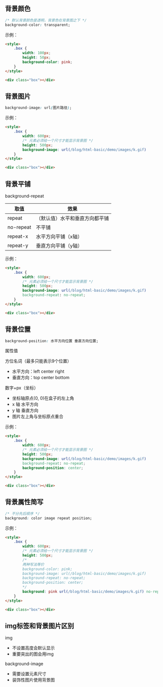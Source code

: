 ## 背景颜色

```css
/* 默认背景颜色是透明，背景色在背景图之下 */
background-color: transparent;
```

示例：

```html
<style>
    .box {
        width: 100px;
        height: 50px;
        background-color: pink;
    }
</style>

<div class="box"></div>
```

[](demo/css-background-1.html ':include height=100')

## 背景图片

```css
background-image: url(图片路径);
```

示例：

```html
<style>
    .box {
        width: 600px;
        /* 元素必须给一个尺寸才能显示背景图 */
        height: 500px;
        background-image: url(/blog/html-basic/demo/images/k.gif)
    }
</style>

<div class="box"></div>
```

[](demo/css-background-2.html ':include height=300')

## 背景平铺

background-repeat

| 取值      | 效果                           |
| --------- | ------------------------------ |
| repeat    | （默认值）水平和垂直方向都平铺 |
| no-repeat | 不平铺                         |
| repeat-x  | 水平方向平铺（x轴）            |
| repeat-y  | 垂直方向平铺（y轴）            |

示例：

```html
<style>
    .box {
        width: 600px;
        /* 元素必须给一个尺寸才能显示背景图 */
        height: 500px;
        background-image: url(/blog/html-basic/demo/images/k.gif)
        background-repeat: no-repeat;
    }
</style>

<div class="box"></div>
```

[](demo/css-background-3.html ':include height=300')

## 背景位置

```css
background-position: 水平方向位置 垂直方向位置;
```

属性值

方位名词（最多只能表示9个位置）

- 水平方向：left	center	right
- 垂直方向：top    center    bottom

数字+px（坐标）

- 坐标轴原点(0, 0)在盒子的左上角
- x 轴 水平方向
- y 轴 垂直方向
- 图片左上角与坐标原点重合

示例：

```html
<style>
    .box {
        width: 600px;
        /* 元素必须给一个尺寸才能显示背景图 */
        height: 500px;
        background-image: url(/blog/html-basic/demo/images/k.gif)
        background-repeat: no-repeat;
        background-position: center;
    }
</style>

<div class="box"></div>
```

[](demo/css-background-4.html ':include height=300')

## 背景属性简写

```css
/* 不分先后顺序 */
background: color image repeat position;
```

示例：

```html
<style>
    .box {
        width: 600px;
        /* 元素必须给一个尺寸才能显示背景图 */
        height: 500px;
        /*
        两种写法等价
        background-color: pink;
        background-image: url(/blog/html-basic/demo/images/k.gif)
        background-repeat: no-repeat;
        background-position: center;
        */
        background: pink url(/blog/html-basic/demo/images/k.gif) no-repeat center;
    }
</style>

<div class="box"></div>
```

[](demo/css-background-5.html ':include height=300')

## img标签和背景图片区别

img

- 不设置高度会默认显示
- 重要突出的图会用img

background-image

- 需要设置元素尺寸
- 装饰性图片使用背景图